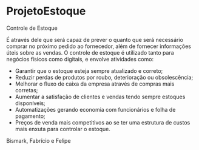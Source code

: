 # ProjetoEstoque

Controle de Estoque

É através dele que será capaz de prever o quanto que será necessário comprar no próximo pedido ao fornecedor, além de fornecer informações úteis sobre as vendas.
O controle de estoque é utilizado tanto para negócios físicos como digitais, e envolve atividades como:

- Garantir que o estoque esteja sempre atualizado e correto;
- Reduzir perdas de produtos por roubo, deterioração ou obsolescência;
- Melhorar o fluxo de caixa da empresa através de compras mais corretas;
- Aumentar a satisfação de clientes e vendas tendo sempre estoques disponíveis;
- Automatizações gerando economia com funcionários e folha de pagamento;
- Preços de venda mais competitivos ao se ter uma estrutura de custos mais enxuta para controlar o estoque.

Bismark, Fabrício e Felipe
